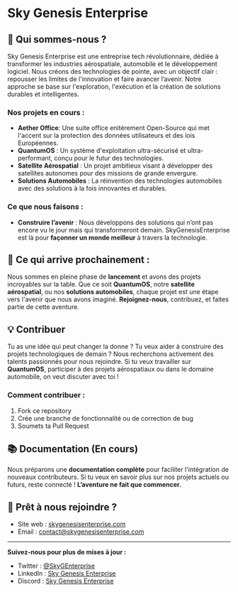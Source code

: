 # Sky Genesis Enterprise

## 🚀 Qui sommes-nous ?
Sky Genesis Enterprise est une entreprise tech révolutionnaire, dédiée à transformer les industries aérospatiale, automobile et le développement logiciel. Nous créons des technologies de pointe, avec un objectif clair : repousser les limites de l'innovation et faire avancer l’avenir. Notre approche se base sur l'exploration, l'exécution et la création de solutions durables et intelligentes.

### Nos projets en cours :
- **Aether Office**: Une suite office enitèrement Open-Source qui met l'accent sur la protection des données utilisateurs et des lois Européennes.
- **QuantumOS** : Un système d'exploitation ultra-sécurisé et ultra-performant, conçu pour le futur des technologies.
- **Satellite Aérospatial** : Un projet ambitieux visant à développer des satellites autonomes pour des missions de grande envergure.
- **Solutions Automobiles** : La réinvention des technologies automobiles avec des solutions à la fois innovantes et durables.

### Ce que nous faisons :
- **Construire l’avenir** : Nous développons des solutions qui n’ont pas encore vu le jour mais qui transformeront demain. SkyGenesisEnterprise est là pour **façonner un monde meilleur** à travers la technologie.

## 🚧 Ce qui arrive prochainement :
Nous sommes en pleine phase de **lancement** et avons des projets incroyables sur la table. Que ce soit **QuantumOS**, notre **satellite aérospatial**, ou nos **solutions automobiles**, chaque projet est une étape vers l'avenir que nous avons imaginé. **Rejoignez-nous**, contribuez, et faites partie de cette aventure.

## 💡 Contribuer
Tu as une idée qui peut changer la donne ? Tu veux aider à construire des projets technologiques de demain ?
Nous recherchons activement des talents passionnés pour nous rejoindre. Si tu veux travailler sur **QuantumOS**, participer à des projets aérospatiaux ou dans le domaine automobile, on veut discuter avec toi !

### Comment contribuer :
1. Fork ce repository
2. Crée une branche de fonctionnalité ou de correction de bug
3. Soumets ta Pull Request

## 📚 Documentation (En cours)
Nous préparons une **documentation complète** pour faciliter l'intégration de nouveaux contributeurs. Si tu veux en savoir plus sur nos projets actuels ou futurs, reste connecté ! **L’aventure ne fait que commencer.**

## 🚀 Prêt à nous rejoindre ?
- Site web : [skygenesisenterprise.com](http://skygenesisenterprise.com)
- Email : [contact@skygenesisenterprise.com](mailto:contact@skygenesisenterprise.com)

---

**Suivez-nous pour plus de mises à jour :**
- Twitter : [@SkyGEnterprise](https://x.com/SkyGEnterprise)
- LinkedIn : [Sky Genesis Enterprise](https://linkedin.com)
- Discord : [Sky Genesis Enterprise](https://discord.gg/skygenesisenterprise)
